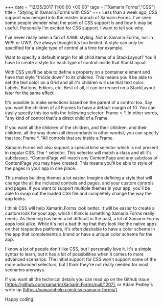 +++
date = "12/25/2017 11:00:00 +00:00"
tags = ["Xamarin Forms","CSS"]
title = "Styling in Xamarin.Forms with CSS"
+++
Less than a week ago, CSS support was merged into the master  branch of
Xamarin.Forms. I've seen some people wonder what the point of CSS support is and
how it may be useful. Personally I'm excited for CSS support. I want to tell you
why.

I've never really been a fan of XAML styling. Not in Xamarin.Forms, nor in WPF
or UWP. I've always thought it's too limited. A style can only be specified for
a single type of control at a time for example.

Want to specify a default margin for all child items of a StackLayout? You'll
have to create a style for each type of control inside that StackLayout.

With CSS you'll be able to define a property on a container element and have
that style "trickle down" to its children. This means you'll be able to set the
text color on a Grid  and all it's children will use that text color: Labels, 
Buttons, Editors, etc. Best of all, it can be reused on a StackLayout  later for
the same effect.

It's possible to make selections based on the parent of a control too. Say you
want the children of all Frames to have a default margin of 10. You can easily
specify this too with the following selector: Frame > *. In other words, "any
kind of control that's a direct child of a Frame.

If you want all the children of the children, and their children, and their
children, all the way down (all descendants in other words), you can specify
that too: Frame *. "All controls that are inside a Frame.

Xamarin.Forms will also support a special kind selector which is not present in
regular CSS. The ^  selector. This selector will match a class and all it's
subclasses. ^ContentPage  will match any ContentPage  and any subclass of 
ContentPage  you may have created. This means you'll be able to style of the
pages in your app in one place.

This makes building themes a lot easier. Imagine defining a style that will
change the all the included controls and pages, and  your custom controls and
pages. If you want to support multiple themes in your app, you'll be able to
swap out the loaded CSS file and completely change the way the app looks.

I think CSS will help Xamarin.Forms look better. It will be easier to create a
custom look for your app, which I think is something Xamarin.Forms really needs.
As theming has been a bit difficult in the past, a lot of Xamarin.Forms apps
look alike. While it's not a bad thing that they look like the native apps on
ther respective platfomrs, it's often desirable to have a color scheme in the
app that complements a brand or have a unique color scheme for the app.

I know a lot of people don't like CSS, but I personally love it. It's a simple
syntax to learn, but it has a lot of possibilities when it comes to more
advanced scenarios. The initial support for CSS won't support some of the more
advanced selectors, but I think they're not really needed for most scenarios
anyways.

If you want all the technical details you can read up on the Github issue
[https://github.com/xamarin/Xamarin.Forms/pull/1207], or Adam Pedley's write up
[https://xamarinhelp.com/css-xamarin-forms/].

Happy coding!
